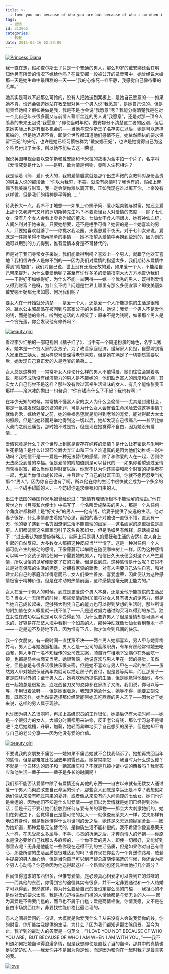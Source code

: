 ```yaml
---
title: >-
  i-love-you-not-because-of-who-you-are-but-because-of-who-i-am-when-i-am-with-you
tags:
  - 爱情
id: 313065
categories:
  - 转载
date: 2011-02-16 02:29:00
---
```


[![Princess Diana](http://www.love4026.org/wp-content/uploads/2011/02/PrincessDiana_thumb.jpg "Princess Diana")](http://www.love4026.org/wp-content/uploads/2011/02/PrincessDiana.jpg)

我一直在想，假如查尔斯王子只是一个普通的男人，那么19岁的戴安娜还会在明知他另有所爱的情况下嫁给他吗？在戴安娜一段被公开的录音带中，她曾经说大婚那一天是她生命中最糟糕的一天&mdash;&mdash;&ldquo;我的心像死一样平静，我感觉自己像待宰的羔羊。&rdquo;

她其实是可以不必那么可怜的，没有人把她送到案板上，是她自己愿意的&mdash;&mdash;如果她不肯，谁还会强迫她站在教堂里对另一个男人说&ldquo;我愿意&rdquo;，是她自己说的。但是能责怪她吗？假如换做是我，我是不是也会说&ldquo;我愿意&rdquo;呢？我能分得清楚我是在对一个比自己年长很多而又与前情人藕断丝连的男人说&ldquo;我愿意&rdquo;，还是对那一顶令人羡慕的未来王冠说&ldquo;我愿意&rdquo;？即使当时年幼，戴安娜分不清楚这二者的区别，但后来她实际上也是有很多机会的&mdash;&mdash;当他与查尔斯王子名存实亡以后，她是可以选择离婚的，但是她迟迟不肯，即使全世界都知道他们感情不在，她依然固执的要求保留&ldquo;王妃&rdquo;的头衔，也许是她已经习惯被称为&ldquo;戴安娜王妃&rdquo;，也许是她觉得自己为这个称号付出了太多，所以她不能失去这一荣誉。

据说英国电视台要以查尔斯和戴安娜和卡米拉的故事为蓝本拍一个片子，名字叫《爱情究竟是什么》&mdash;&mdash;是呀，敢为情是何物，竟叫人生死相许？

我是读着《简．爱》长大的，我的爱情启蒙就是那个出生卑微的女教师对身份高贵的男主人说的那段话：&ldquo;你以为我穷，不美，就没有感情吗？我也有的，假如上帝赐予我美貌与财富，我一定会使你难以离开我，正如我现在难以离开你，上帝没有这样做，但是我们的精神是平等的&hellip;&hellip;&rdquo;

待我长大一点，我冷不丁地想&mdash;&mdash;如果上帝赐予简．爱小姐美貌与财富，她还会爱上那个又老脾气又坏的罗切斯特先生吗？不要责怪女人对爱情的态度&mdash;&mdash;除了七仙女，没有几个女人会看上卖身为奴的董永。七仙女不食人间烟火，她有神仙血统，人间名利对于她来说，只要她想要，还不是唾手可得？她要的是一个她喜欢的男人，只要她喜欢就够了&mdash;&mdash;你挑水我浇园，夫妻恩爱不夜天。对于七仙女来说，爱就是一件简单得不能再简单的事情&mdash;&mdash;她不指望从爱情中再捞到些别的，因为别的她可以用别的方式得到，惟有爱情本身是不可替代的。

但是对于我们寻常女子来说，我们能做得到吗？喜欢上一个男人，就跟了他欢天喜地？我相信许多人是做不到的&mdash;&mdash;因为我们对爱情的指望太多，我们期待从爱情中得到&ldquo;附加值&rdquo;，我们对自己说，世上没有无缘无故的爱，如果爱一个人，不能给自己带来提升，为什么要爱他呢？甚至有许许多多的爱情指南大大方方地告诉我们&mdash;&mdash;干得好不如嫁得好，为什么不能一举两得&mdash;&mdash;嫁一个优秀的男人，既得到爱情又得到财富？是呀，为什么不呢？问题是世界上哪里有那么多便宜事？即使美丽如戴安娜王妃都无法如愿，何况我们呢？

要女人在一开始就分清楚&mdash;&mdash;是爱一个人，还是爱一个人所能提供的生活是很难的。跳水公主郭晶晶在被问到与富家公子的关系时，她说：我爱一个男人不是爱他的钱，而是他的修养。听到她这话的人都笑了：原来不是为钱啊，如果那个男人是一个穷光蛋，你会发现他有修养吗？

[![beauty girl](http://www.love4026.org/wp-content/uploads/2011/02/zhouweitong_thumb.jpg "beauty girl")](http://www.love4026.org/wp-content/uploads/2011/02/zhouweitong.jpg)

看过李少红拍的一部电视剧《橘子红了》，当中有一个周迅扮演的角色，名字叫秀禾。她本是一个穷人家的女孩子，为了改善家庭经济，缓解家人负担，自愿嫁到富人家里做三姨太，因为样貌可爱深得老爷喜欢，但是她在满足了一切物质需要以后，她发现自己真正爱的人是老爷的弟弟&hellip;&hellip;

女人总是这样的&mdash;&mdash;常常听女人评论什么样的男人不值得爱，她们往往会撇着嘴说，那些不成功没有经济能力的男人是不能嫁的，他们缺乏富人的风度和心胸；其实女人自己何尝不是这样？那些没有尝过富裕生活滋味的女人，有几个能像张曼玉那样&mdash;&mdash;冷冰冰的抛出一句台词：&ldquo;你有钱有什么了不起？我也有啊！&rdquo;

在年少无知的时候，常常搞不懂富人家的女人为什么会偷情&mdash;&mdash;尤其是封建社会，那是一旦被发现就要沉塘的死罪，可是为什么女人会冒着生命风险去做这等事情？就像秀禾，嫁给老爷之前，她的幸福愿望就是能得到老爷的宠爱，能对得起大太太的照顾，但是当她轻而易举地得到这一切以后，她却发现自己很痛苦&mdash;&mdash;甚至比嫁入豪门之前还痛苦，那时她不过是穷，但是现在她觉得不自由，因为她没有爱情&hellip;&hellip;

爱情究竟是什么？这个世界上到底是否存在纯粹的爱情？是什么让罗密欧与朱利叶生死相随？是什么让温莎公爵舍弃江山和王位？难道真的是因为他们幼稚或一时冲动吗？我相信不是&mdash;&mdash;爱是一种无法替代的感情，除了和你爱的人在一起，否则你无法感受到爱的幸福。但是爱情的附加值则是可以替代的&mdash;&mdash;如果你希望通过爱情而获得财富，那么当你获得财富以后，你就不认为你还需要和那个财富的提供者在一起，尤其当你借此成长起来，并且建立了自己的财富王国，你就不愿再忍受当初那个&ldquo;男人&rdquo;。因为你自己也有了啊，所以他在你的生活中很快就会成为一个多余的人，一个碍手碍脚的人，一个妨碍你追求幸福和自由的人。

出生于法国的英国作家毛姆曾经说过：&ldquo;感情有理智所根本不能理解的理由。&rdquo;他在传世之作《月亮和六便士》中描写了一个名叫爱施略夫的男人，那是一个从任何一个角度讲都称得上是&ldquo;好丈夫&rdquo;的男人&mdash;&mdash;他有钱，给妻子提供了安逸的生活，他对妻子很好，什么事情都由着她的心思，而她的妻子对他也一直很不错，直到有一天，他的妻子遇到一名穷困潦倒生活不能自理的画家&mdash;&mdash;这名画家的原型据说是高更。人们都谴责这名画家勾引了这名良家妇女，但是毛姆另有解释，原话摘录如下：&ldquo;过去我认为她爱施特略夫，实际上只是男人的爱抚和生活的安适在女人身上引起的自然反应。大多数女人都把这种反应当****情了。这是一种对任何一个人都可能产生的被动的感情，正像藤蔓可以攀附在随便哪株树上一样。因为这种感情可以叫一个女孩子嫁给任何一个需要她的男人，相信日久天长便会对这个人产生爱情，所以世俗的见解便断定了它的力量。但是说到底，这种感情是什么呢？它只不过是对有保障的生活的满足，对拥有家资的骄傲，对有人需要自己沾沾自喜，和对建立起自己的家庭洋洋得意而已；女人们秉性善良、喜爱虚荣，因此便认为这种感情极富于精神价值。但是在冲动的热情前面，这种感情是毫无防卫能力的。&rdquo;

女人在爱一个男人的时候，到底是更爱这个男人本身，还是爱他所能提供的生活品质？当女人一无所有的时候，那些爱情的附加值将对女人具有极大的诱惑力，但是当她自己成长起来，足够强大到凭自己的能力也可以得到梦想的生活时，那些所谓的附加值在女人眼里就一钱不值了&mdash;&mdash;凡是通过努力通过购买可以得到的东西，独立女性在成功以后也是可以享受得到的，为什么要靠男人？但是爱情却是可遇不可求的，好容易在茫茫人海中看到一个如意的人，那种冲动就像七仙女看到董永一样&mdash;&mdash;一定是迫不及待地下凡，因为惟有下凡，你才体会到凡间的快乐。

我一个女朋友，有一段时间一直犹豫不决&mdash;&mdash;两个男人她都喜欢，男人甲与她青梅竹马，男人乙与她邂逅相逢。男人乙是一公司的高级职员，有车有房经常带她去吃西餐，男人甲在一名不知经传的公司做文案，骑自行车租地下室偶尔在外面吃一顿，也都是马兰拉面麦当劳。她很苦恼，她说喜欢与男人甲在一起的感觉，虽然穷，但是总是有很多话很快乐很亲密，但是她不喜欢与男人甲在一起的生活&mdash;&mdash;虽然男人甲对她说保证两年内就可以攒足房子的首付，但是要等两年，而且那房子一定是四环以外的；至于男人乙，她喜欢他所提供的生活，但是她觉得他很闷，与他在一起她总是很紧张，连吃西餐刀叉的姿势都在家练了又练。我们说，你可以等一等，不用很着急呀&mdash;&mdash;但是她很着急，我知道她急什么，她等不得，她要立刻兑现，既然这样，她当然要选择那位经常能带她去吃西餐的男人乙了&mdash;&mdash;因为对于她来说，这样的男人属于现钞。

也许因为男人乙很闷吧，再加上高级职员的工作很忙，她婚后仍有大把时间&mdash;&mdash;她是一个很努力的女人，大部分时间都用来进修，反正老公有钱，那么学习总不是错吧？之后她跳槽，升职，加薪，她轻而易举地买了自己想买的房子，但是她却不肯与自己的老公分享&mdash;&mdash;因为他没有爱的价值。

[![beauty girl](http://www.love4026.org/wp-content/uploads/2011/02/zhouweitong2_thumb.jpg "beauty girl")](http://www.love4026.org/wp-content/uploads/2011/02/zhouweitong2.jpg)

不要说我的女朋友不痛苦&mdash;&mdash;她如果不痛苦她就不会找我倾诉了。她想再找回当年的感情，但是那难度比找回去年的雪还高。她常常抱怨&mdash;&mdash;我当时为什么这么傻？不就是一个三环边的房子和一辆富康车吗？不就是几顿小请小调的西餐吗？我就答应和他生活一辈子&mdash;&mdash;一辈子是多长的时间啊！

我们都不能否认爱情中除了有爱情还有其他的东西&mdash;&mdash;自古以来就有无数女人通过爱一个男人而彻底改变自己命运的例子，那些女人到底是幸运还是不幸？我想假如她们像从来没有吃过禁果的夏娃，或者像从来没有向人间偷窥的七仙女，她们也许是幸运的，因为她们不知道什么叫爱情&mdash;&mdash;她们以为爱情就是她们已经得到的生活；但是千万不要让她们接触到任何与爱有关的事物&mdash;&mdash;那会大大刺激她们的，她们在刺激之下，会觉得自己是最可怜的女人&mdash;&mdash;就像查泰莱夫人一样，丈夫那样有地位有身份，但是当她懂得什么叫世间的爱之后，她还是义无返顾抛家舍业&mdash;&mdash;因为她知道，那种爱是无法替代的，是物质生活不能补偿的。我不希望你像查泰莱夫人一样，在忍受那么多屈辱、不幸、心灵的折磨之后，才奔向情人的怀抱&mdash;&mdash;你原本是没必要给自己找那么多麻烦的，一个你不爱的男人，即使一切都好，又能好到哪里去呢？无非是他能给一些你现在还得不到的生活品质，但是如果你对自己有信心，那些所谓的生活品质是很难达到的吗？也许现在你会为一个肯送你路易．威登手提袋的男人而心动，但是当你自己可以到巴黎总店随便挑选的时候，你还会为那个男人心动吗？你还会因为他送得起这样一个昂贵的包还凭空给他打几个高分？

世间值得追求的东西很多，但惟有爱情，是必须真心相爱才可以尝到它的滋味的&mdash;&mdash;而其他的东西，你得到它的途径其实有很多，并不一定非要通过和一个人结婚才可以得到。既然这样，你为什么要给自己的爱设定那么高的门槛&mdash;&mdash;我担心的不是你对爱的要求太高，我是担心迈得进你门槛的人恰恰都是与爱无关的人&mdash;&mdash; 因为真爱是不需要门槛的，而且也不屑于门槛；爱是两情相悦，你情我愿，又不是在自由市场挑西红柿，非要找性能价格比最合理的。

恋人之间最爱问的一句话，大概就是你爱我什么？从来没有人会说我爱你的钱，你的财富，你所能给我提供的生活，为什么？因为我们都知道那太煞风景。至今为止，我听到的最动人的答案是一句英文：&ldquo;I LOVE YOU NOT BECAUSE OF WHO YOU ARE，BUT BECAUSE OF WHO I AM WHEN I AM WITH YOU。&rdquo;&mdash;&mdash;我不知道如何把她翻译得浪漫多情，但是我想即使是直截了当的翻译，那其中的真情也足以楚楚动人&mdash;&mdash;我爱你并不是因为你是谁，而是因为和你在一起时我才是最真实的我。

[![love](http://www.love4026.org/wp-content/uploads/2011/02/1295522807764_thumb.jpg "love")](http://www.love4026.org/wp-content/uploads/2011/02/1295522807764.jpg)